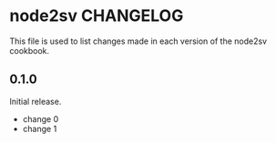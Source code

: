 # node2sv CHANGELOG

This file is used to list changes made in each version of the node2sv cookbook.

## 0.1.0

Initial release.

- change 0
- change 1
